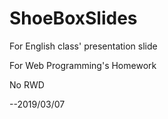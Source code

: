 # ShoeBoxSlides

For English class' presentation slide

For Web Programming's Homework

No RWD

--2019/03/07